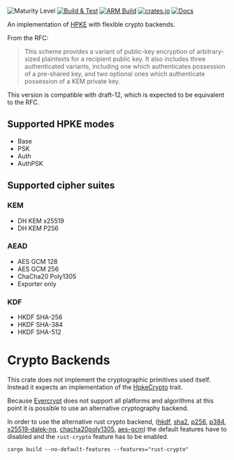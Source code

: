 ![Maturity Level][maturity-badge]
[![Build & Test][github-actions-badge]][github-actions-link]
[![ARM Build][drone-badge]][drone-link]
[![crates.io][crate-badge]][crate-link]
[![Docs][docs-main-badge]][docs-main-link]

An implementation of [HPKE] with flexible crypto backends.


From the RFC:
> This scheme provides a variant of public-key encryption of arbitrary-sized plaintexts for a recipient public key. It also includes three authenticated variants, including one which authenticates possession of a pre-shared key, and two optional ones which authenticate possession of a KEM private key.

This version is compatible with draft-12, which is expected to be equivalent to the RFC.

## Supported HPKE modes

- Base
- PSK
- Auth
- AuthPSK

## Supported cipher suites

### KEM

- DH KEM x25519
- DH KEM P256

### AEAD

- AES GCM 128
- AES GCM 256
- ChaCha20 Poly1305
- Exporter only

### KDF

- HKDF SHA-256
- HKDF SHA-384
- HKDF SHA-512

# Crypto Backends

This crate does not implement the cryptographic primitives used itself.
Instead it expects an implementation of the [HpkeCrypto] trait.

Because [Evercrypt] does not support all platforms and algorithms at this point it is possible to use an alternative cryptography backend.

In order to use the alternative rust crypto backend,
([hkdf], [sha2], [p256], [p384], [x25519-dalek-ng], [chacha20poly1305], [aes-gcm])
the default features have to disabled and the `rust-crypto` feature has to be enabled.
```ignore
cargo build --no-default-features --features="rust-crypto"
```

[maturity-badge]: https://img.shields.io/badge/maturity-beta-orange.svg?style=for-the-badge
[github-actions-badge]: https://img.shields.io/github/workflow/status/franziskuskiefer/hpke-rs/Build%20&%20Test?label=build%20%26%20tests&logo=github&style=for-the-badge
[github-actions-link]: https://github.com/franziskuskiefer/hpke-rs/actions/workflows/rust.yml?query=branch%3Amain
[drone-badge]: https://img.shields.io/drone/build/franziskuskiefer/hpke-rs?label=ARM%20BUILD&style=for-the-badge
[drone-link]: https://cloud.drone.io/franziskuskiefer/hpke-rs
[crate-badge]: https://img.shields.io/crates/v/hpke-rs.svg?style=for-the-badge
[crate-link]: https://crates.io/crates/hpke-rs
[docs-main-badge]: https://img.shields.io/badge/docs-main-blue.svg?style=for-the-badge
[docs-main-link]: https://www.franziskuskiefer.de/hpke-rs/hpke_rs/index.html
[Evercrypt]: https://github.com/franziskuskiefer/evercrypt-rust
[HPKE]: https://cfrg.github.io/draft-irtf-cfrg-hpke/draft-irtf-cfrg-hpke.html

[hkdf]: https://docs.rs/hkdf/
[sha2]: https://docs.rs/sha2
[p256]: https://docs.rs/p256
[p384]: https://docs.rs/p384
[x25519-dalek-ng]: https://docs.rs/x25519-dalek-ng
[chacha20poly1305]: https://docs.rs/chacha20poly1305
[aes-gcm]: https://docs.rs/aes-gcm

[HpkeCrypto]: ./tratis/
